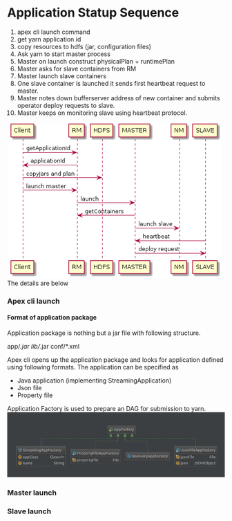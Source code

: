 # Application Statup Sequence

1. apex cli launch command
2. get yarn application id
3. copy resources to hdfs (jar, configuration files)
4. Ask yarn to start master process
5. Master on launch construct physicalPlan + runtimePlan
6. Master asks for slave containers from RM
7. Master launch slave containers
8. One slave container is launched it sends first heartbeat request to master.
9. Master notes down bufferserver address of new container and submits
   operator deploy requests to slave.
10. Master keeps on monitoring slave using heartbeat protocol.

![launch seq](images/initiallaunchseq.png)
The details are below

### Apex cli launch

#### Format of application package
Application package is nothing but a jar file with following structure.

app/*.jar
lib/*.jar
conf/*.xml

Apex cli opens up the application package and looks for application defined using
following formats.
The application can be specified as 
- Java application (implementing StreamingApplication)
- Json file 
- Property file 


Application Factory is used to prepare an DAG for submission to yarn.
![AppFactory](images/AppFactory.jpg)


### Master launch


### Slave launch
